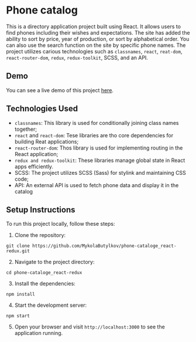 # Phone catalog
This is a directory application project built using React. It allows users to find phones including their wishes and expectations. The site has added the ability to sort by price, year of production, or sort by alphabetical order. You can also use the search function on the site by specific phone names. The project utilizes carious technologies such as `classnames`, `react`, `reat-dom`, `react-router-dom`, `redux`, `redux-toolkit`, SCSS, and an API.

## Demo
You can see a live demo of this project [here](https://mykolabutylkov.github.io/phone-cataloge_react-redux/).

## Technologies Used

- `classnames`: This library is used for conditionally joining class names together;
- `react` and `react-dom`: Tese libraries are tho core dependencies for building Reat applications;
- `react-router-dom`: Thos library is used for implementing routing in the React application;
- `redux and redux-toolkit`: These libraries manage global state in React apps efficiently.
- SCSS: The project utilizes SCSS (Sass) for stylink and maintaining CSS code;
- API: An external API is used to fetch phone data and display it in the catalog


## Setup Instructions
To run this project locally, follow these steps:
1. Clone the repository:
```
git clone https://github.com/MykolaButylkov/phone-cataloge_react-redux.git
```
2. Navigate to the project directory:
```
cd phone-cataloge_react-redux
```
3. Install the dependencies:
```
npm install
```
4. Start the development server:
```
npm start
```
5. Open your browser and visit `http://localhost:3000` to see the application running.
